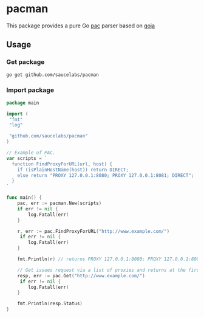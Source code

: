 # pacman

This package provides a pure Go [pac](https://developer.mozilla.org/en-US/docs/Web/HTTP/Proxy_servers_and_tunneling/Proxy_Auto-Configuration_(PAC)_file) parser based on [goja](https://github.com/dop251/goja)

## Usage

### Get package

```bash
go get github.com/saucelabs/pacman
```

### Import package

```go
package main

import (
 "fmt"
 "log"

 "github.com/saucelabs/pacman"
)

// Example of PAC.
var scripts = `
  function FindProxyForURL(url, host) {
    if (isPlainHostName(host)) return DIRECT;
    else return "PROXY 127.0.0.1:8080; PROXY 127.0.0.1:8081; DIRECT";
  }
`

func main() {
 	pac, err := pacman.New(scripts)
	if err != nil {
		log.Fatall(err)
	}

 	r, err := pac.FindProxyForURL("http://www.example.com/")
	 if err != nil {
		log.Fatall(err)
	}

 	fmt.Println(r) // returns PROXY 127.0.0.1:8080; PROXY 127.0.0.1:8081; DIRECT

 	// Get issues request via a list of proxies and returns at the first request that succeeds
 	resp, err := pac.Get("http://www.example.com/")
	 if err != nil {
		log.Fatall(err)
	}

 	fmt.Println(resp.Status)
}
```
